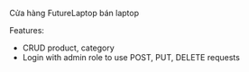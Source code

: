 Cửa hàng FutureLaptop bán laptop

Features:
- CRUD product, category
- Login with admin role to use POST, PUT, DELETE requests

